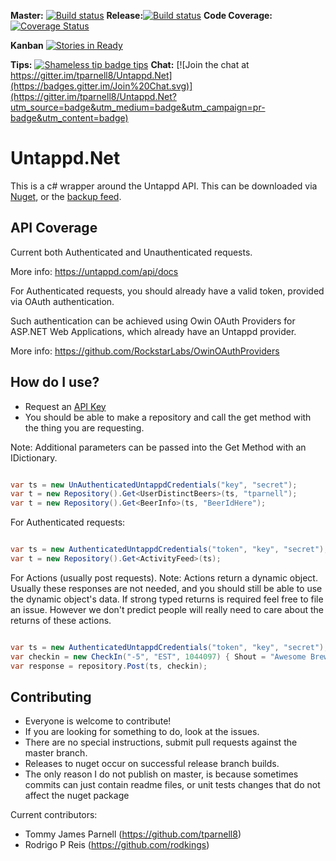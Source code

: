 **Master:** [![Build status](https://ci.appveyor.com/api/projects/status/e21297waldfrso3p/branch/master?svg=true)](https://ci.appveyor.com/project/tparnell8/untappd-net/branch/master)
**Release:**[![Build status](https://ci.appveyor.com/api/projects/status/e21297waldfrso3p/branch/Release?svg=true)](https://ci.appveyor.com/project/tparnell8/untappd-net/branch/Release)
**Code Coverage:** [![Coverage Status](https://coveralls.io/repos/tparnell8/Untappd.Net/badge.svg?branch=master)](https://coveralls.io/r/tparnell8/Untappd.Net?branch=master)

**Kanban** [![Stories in Ready](https://badge.waffle.io/tparnell8/untappd.net.png?label=ready&title=Ready)](https://waffle.io/tparnell8/untappd.net)

**Tips:** [![Shameless tip badge tips](https://img.shields.io/gratipay/TommyParnell.svg)](https://gratipay.com/TommyParnell)
**Chat:** [![Join the chat at https://gitter.im/tparnell8/Untappd.Net](https://badges.gitter.im/Join%20Chat.svg)](https://gitter.im/tparnell8/Untappd.Net?utm_source=badge&utm_medium=badge&utm_campaign=pr-badge&utm_content=badge)
# Untappd.Net

This is a c# wrapper around the Untappd API. This can be downloaded via [Nuget](https://www.nuget.org/packages/Untappd.Net/), or the [backup feed](https://www.myget.org/F/untappd-net/api/v2).

## API Coverage

Current both Authenticated and Unauthenticated requests.

More info: https://untappd.com/api/docs

For Authenticated requests, you should already have a valid token, provided via OAuth authentication.

Such authentication can be achieved using Owin OAuth Providers for ASP.NET Web Applications, which already have an Untappd provider.

More info: https://github.com/RockstarLabs/OwinOAuthProviders

## How do I use?

* Request an [API Key](https://untappd.com/api/register?register=new)
* You should be able to make a repository and call the get method with the thing you are requesting.

Note: Additional parameters can be passed into the Get Method with an IDictionary.

```csharp

var ts = new UnAuthenticatedUntappdCredentials("key", "secret");
var t = new Repository().Get<UserDistinctBeers>(ts, "tparnell");
var t = new Repository().Get<BeerInfo>(ts, "BeerIdHere");

```

For Authenticated requests:

```csharp

var ts = new AuthenticatedUntappdCredentials("token", "key", "secret");
var t = new Repository().Get<ActivityFeed>(ts);

```

For Actions (usually post requests). Note: Actions return a dynamic object. Usually these responses are not needed, and you should still be able to use the dynamic object's data. If strong typed returns is required feel free to file an issue. However we don't predict people will really need to care about the returns of these actions.


```csharp

var ts = new AuthenticatedUntappdCredentials("token", "key", "secret");
var checkin = new CheckIn("-5", "EST", 1044097) { Shout = "Awesome Brew", Rating = 4 };
var response = repository.Post(ts, checkin);

```

## Contributing

* Everyone is welcome to contribute!
* If you are looking for something to do, look at the issues.
* There are no special instructions, submit pull requests against the master branch.
* Releases to nuget occur on successful release branch builds.
 * The only reason I do not publish on master, is because sometimes commits can just contain readme files, or unit tests changes that do not affect the nuget package

Current contributors:
* Tommy James Parnell (https://github.com/tparnell8)
* Rodrigo P Reis (https://github.com/rodkings)
